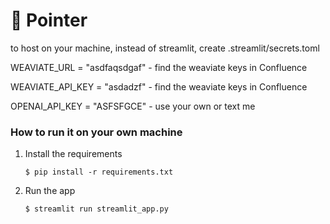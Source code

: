 # 🎈 Pointer

to host on your machine, instead of streamlit, create .streamlit/secrets.toml

WEAVIATE_URL = "asdfaqsdgaf" - find the weaviate keys in Confluence

WEAVIATE_API_KEY = "asdadzf" - find the weaviate keys in Confluence

OPENAI_API_KEY = "ASFSFGCE" - use your own or text me

### How to run it on your own machine

1. Install the requirements

   ```
   $ pip install -r requirements.txt
   ```

2. Run the app

   ```
   $ streamlit run streamlit_app.py
   ```
